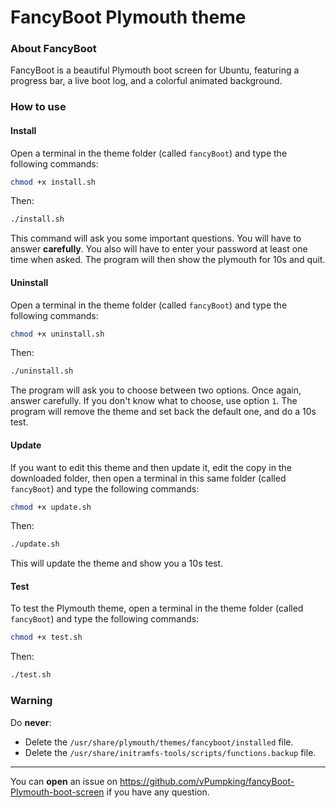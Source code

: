 # FancyBoot Plymouth theme
### About FancyBoot
FancyBoot is a beautiful Plymouth boot screen for Ubuntu, featuring a progress bar, a live boot log, and a colorful animated background.

### How to use
#### Install
Open a terminal in the theme folder (called `fancyBoot`) and type the following commands:
```bash
chmod +x install.sh
```
Then:
```bash
./install.sh
```
This command will ask you some important questions. You will have to answer __carefully__. You also will have to enter your password at least one time when asked.
The program will then show the plymouth for 10s and quit.
#### Uninstall
Open a terminal in the theme folder (called `fancyBoot`) and type the following commands:
```bash
chmod +x uninstall.sh
```
Then:
```bash
./uninstall.sh
```
The program will ask you to choose between two options. Once again, answer carefully. If you don't know what to choose, use option `1`.
The program will remove the theme and set back the default one, and do a 10s test.
#### Update
If you want to edit this theme and then update it, edit the copy in the downloaded folder, then open a terminal in this same folder (called `fancyBoot`) and type the following commands:
```bash
chmod +x update.sh
```
Then:
```bash
./update.sh
```
This will update the theme and show you a 10s test.
#### Test
To test the Plymouth theme, open a terminal in the theme folder (called `fancyBoot`) and type the following commands:
```bash
chmod +x test.sh
```
Then:
```bash
./test.sh
```
### Warning
Do __never__:
* Delete the `/usr/share/plymouth/themes/fancyboot/installed` file.
* Delete the `/usr/share/initramfs-tools/scripts/functions.backup` file.

---

You can __open__ an issue on https://github.com/vPumpking/fancyBoot-Plymouth-boot-screen if you have any question.

